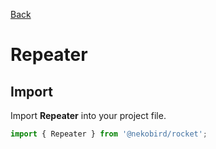 [Back](./index.md)

# Repeater

## Import

Import **Repeater** into your project file.

```typescript
import { Repeater } from '@nekobird/rocket';
```

